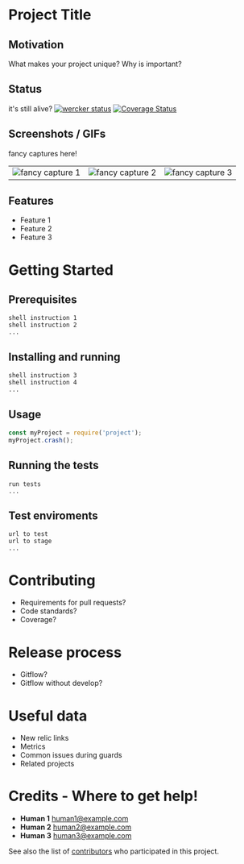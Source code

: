 # Project Title

## Motivation
What makes your project unique?
Why is important?

## Status
it's still alive?
[![wercker status](https://app.wercker.com/status/9e0bc54c43f48d220aec684fffb2b110/s/master "wercker status")](https://app.wercker.com/project/bykey/9e0bc54c43f48d220aec684fffb2b110)
[![Coverage Status](https://coveralls.io/repos/boennemann/badges/badge.svg)](https://coveralls.io/r/boennemann/badges)

## Screenshots / GIFs
fancy captures here!
<table>
    <tr>
        <td>
            <img alt="fancy capture 1" src="https://mlstaticquic-a.akamaihd.net/ui/navigation/4.0.3/mercadolibre/logo__large_plus@2x.png">
        </td>
        <td>
            <img alt="fancy capture 2" src="https://mlstaticquic-a.akamaihd.net/ui/navigation/4.0.3/mercadolibre/logo__large_plus@2x.png">
        </td>
        <td>
            <img alt="fancy capture 3" src="https://mlstaticquic-a.akamaihd.net/ui/navigation/4.0.3/mercadolibre/logo__large_plus@2x.png">
        </td>
    </tr>
</table>

## Features
 * Feature 1
 * Feature 2
 * Feature 3

# Getting Started
## Prerequisites
``` shell
shell instruction 1
shell instruction 2
...
```

## Installing and running
``` shell
shell instruction 3
shell instruction 4
...
```

## Usage
```js
const myProject = require('project');
myProject.crash();
```

## Running the tests
``` shell
run tests
...
```

## Test enviroments
```
url to test
url to stage
...
```

# Contributing
* Requirements for pull requests?
* Code standards?
* Coverage?


# Release process
* Gitflow?
* Gitflow without develop?

# Useful data
* New relic links
* Metrics
* Common issues during guards
* Related projects

# Credits - Where to get help!
* **Human 1** human1@example.com
* **Human 2** human2@example.com
* **Human 3** human3@example.com

See also the list of [contributors](https://github.com/your/project/contributors) who participated in this project.
